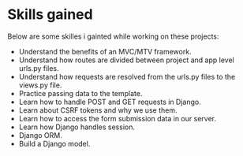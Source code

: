 # Skills gained
Below are some skilles i gainted while working on these projects:

  - Understand the benefits of an MVC/MTV framework.
  - Understand how routes are divided between project and app level urls.py files.
  - Understand how requests are resolved from the urls.py files to the views.py file.
  - Practice passing data to the template.
  - Learn how to handle POST and GET requests in Django.
  - Learn about CSRF tokens and why we use them.
  - Learn how to access the form submission data in our server.
  - Learn how Django handles session.
  - Django ORM.
  - Build a Django model.
